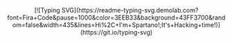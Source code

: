<div align="center">
  [![Typing SVG](https://readme-typing-svg.demolab.com?font=Fira+Code&pause=1000&color=3EEB33&background=43FF3700&random=false&width=435&lines=Hi%2C+I'm+Spartano!;It's+Hacking+time!)](https://git.io/typing-svg)
</div>

<!--
### Hi there 👋

**Spartano-97/Spartano-97** is a ✨ _special_ ✨ repository because its `README.md` (this file) appears on your GitHub profile.

Here are some ideas to get you started:

- 🔭 I’m currently working on ...
- 🌱 I’m currently learning ...
- 👯 I’m looking to collaborate on ...
- 🤔 I’m looking for help with ...
- 💬 Ask me about ...
- 📫 How to reach me: ...
- 😄 Pronouns: ...
- ⚡ Fun fact: ...
-->
